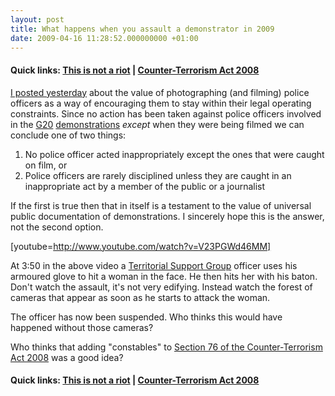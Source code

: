```yaml
---
layout: post
title: What happens when you assault a demonstrator in 2009
date: 2009-04-16 11:28:52.000000000 +01:00
---
```

<h4>Quick links: <a href="http://www.thisisnotariot.org" target="_blank">This is not a riot</a> | <a href="http://icanhaz.com/ukcoppix/" target="_blank">Counter-Terrorism Act 2008</a></h4>

<a href="http://blog.dominicsayers.com/2009/04/14/taking-photographs-of-police-officers/" target="_blank">I posted yesterday</a> about the value of photographing (and filming) police officers as a way of encouraging them to stay within their legal operating constraints. Since no action has been taken against police officers involved in the <a href="http://en.wikipedia.org/wiki/2009_G-20_London_summit" target="_blank">G20</a> <a href="http://en.wikipedia.org/wiki/2009_G-20_London_summit_protests" target="_blank">demonstrations</a> <em>except</em> when they were being filmed we can conclude one of two things:
<ol>
	<li>No police officer acted inappropriately except the ones that were caught on film, or</li>
	<li>Police officers are rarely disciplined unless they are caught in an inappropriate act by a member of the public or a journalist</li>
</ol>
If the first is true then that in itself is a testament to the value of universal public documentation of demonstrations. I sincerely hope this is the answer, not the second option.

[youtube=http://www.youtube.com/watch?v=V23PGWd46MM]

At 3:50 in the above video a <a href="http://en.wikipedia.org/wiki/Territorial_Support_Group" target="_blank">Territorial Support Group</a> officer uses his armoured glove to hit a woman in the face. He then hits her with his baton. Don't watch the assault, it's not very edifying. Instead watch the forest of cameras that appear as soon as he starts to attack the woman.

The officer has now been suspended. Who thinks this would have happened without those cameras?

Who thinks that adding "constables" to <a href="http://www.opsi.gov.uk/acts/acts2008/ukpga_20080028_en_9#pt7-pb3-l1g76" target="_blank">Section 76 of the Counter-Terrorism Act 2008</a> was a good idea?

<h4>Quick links: <a href="http://www.thisisnotariot.org" target="_blank">This is not a riot</a> | <a href="http://icanhaz.com/ukcoppix/" target="_blank">Counter-Terrorism Act 2008</a></h4>
